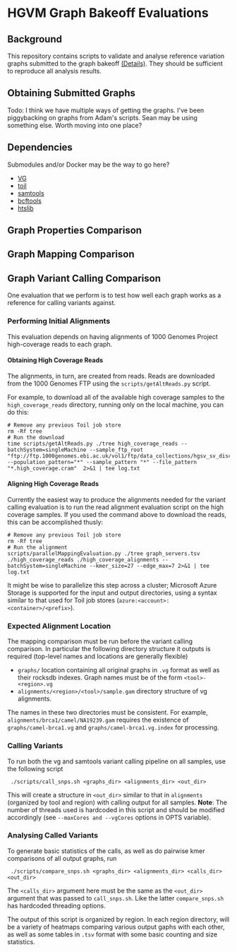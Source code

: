 # HGVM Graph Bakeoff Evaluations

## Background

This repository contains scripts to validate and analyse reference variation graphs submitted to the graph bakeoff [(Details)](https://github.com/ga4gh/schemas/wiki/Human-Genome-Variation-Map-%28HGVM%29-Pilot-Project).  They should be sufficient to reproduce all analysis results. 

## Obtaining Submitted Graphs

Todo: I think we have multiple ways of getting the graphs.  I've been piggybacking on graphs from Adam's scripts.  Sean may be using something else.  Worth moving into one place? 

## Dependencies

Submodules and/or Docker may be the way to go here?
*  [VG](https://github.com/ekg/vg) 
*  [toil](https://github.com/BD2KGenomics/toil)
*  [samtools](https://github.com/samtools/samtools)
*  [bcftools](https://github.com/samtools/bcftools)
*  [htslib](https://github.com/samtools/htslib)

## Graph Properties Comparison

## Graph Mapping Comparison

## Graph Variant Calling Comparison

One evaluation that we perform is to test how well each graph works as a reference for calling variants against.

### Performing Initial Alignments

This evaluation depends on having alignments of 1000 Genomes Project high-coverage reads to each graph.

#### Obtaining High Coverage Reads

The alignments, in turn, are created from reads. Reads are downloaded from the 1000 Genomes FTP using the `scripts/getAltReads.py` script.

For example, to download all of the available high coverage samples to the `high_coverage_reads` directory, running only on the local machine, you can do this:

```
# Remove any previous Toil job store
rm -Rf tree
# Run the download
time scripts/getAltReads.py ./tree high_coverage_reads --batchSystem=singleMachine --sample_ftp_root "ftp://ftp.1000genomes.ebi.ac.uk/vol1/ftp/data_collections/hgsv_sv_discovery/data/" --population_pattern="*" --sample_pattern "*" --file_pattern "*.high_coverage.cram"  2>&1 | tee log.txt
```

#### Aligning High Coverage Reads

Currently the easiest way to produce the alignments needed for the variant calling evaluation is to run the read alignment evaluation script on the high coverage samples. If you used the command above to download the reads, this can be accomplished thusly:

```
# Remove any previous Toil job store
rm -Rf tree
# Run the alignment
scripts/parallelMappingEvaluation.py ./tree graph_servers.tsv ./high_coverage_reads ./high_coverage_alignments --batchSystem=singleMachine --kmer_size=27 --edge_max=7 2>&1 | tee log.txt
```

It might be wise to parallelize this step across a cluster; Microsoft Azure Storage is supported for the input and output directories, using a syntax similar to that used for Toil job stores (`azure:<account>:<container>/<prefix>`).

### Expected Alignment Location

The mapping comparison must be run before the variant calling comparison.  In particular the following directory structure it outputs is required (top-level names and locations are generally flexible)

* `graphs/` location containing all original graphs in `.vg` format as well as their rocksdb indexes.  Graph names must be of the form `<tool>-<region>.vg`
* `alignments/<region>/<tool>/sample.gam` directory structure of vg alignments. 
  
The names in these two directories must be consistent.  For example, `alignments/brca1/camel/NA19239.gam` requires the existence of `graphs/camel-brca1.vg` and `graphs/camel-brca1.vg.index` for processing. 

### Calling Variants

To run both the vg and samtools variant calling pipeline on all samples, use the following script

     ./scripts/call_snps.sh <graphs_dir> <alignments_dir> <out_dir>

This will create a structure in `<out_dir>` similar to that in `alignments` (organized by tool and region) with calling output for all samples. **Note**: The number of threads used is hardcoded in this script and should be modified accordingly (see `--maxCores and --vgCores` options in OPTS variable). 

### Analysing Called Variants

To generate basic statistics of the calls, as well as do pairwise kmer comparisons of all output graphs, run

     ./scripts/compare_snps.sh <graphs_dir> <alignments_dir> <calls_dir> <out_dir>
     
The `<calls_dir>` argument here must be the same as the `<out_dir>` argument that was passed to `call_snps.sh`.  Like the latter `compare_snps.sh` has hardcoded threading options.  

The output of this script is organized by region.  In each region directory, will be a variety of heatmaps comparing various output gaphs with each other, as well as some tables in `.tsv` format with some basic counting and size statistics. 


